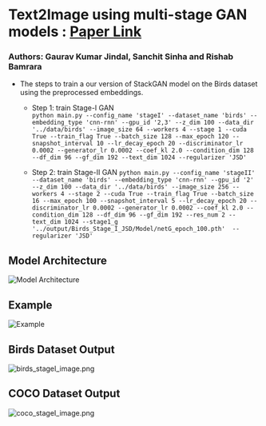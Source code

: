 # Text2Image using multi-stage GAN models : [Paper Link](https://drive.google.com/file/d/1tZHDR1iawSpDizEn-82nj3j9SsdrIh-7/view?usp=sharing)
### Authors: Gaurav Kumar Jindal, Sanchit Sinha and Rishab Bamrara

- The steps to train a our version of StackGAN model on the Birds dataset using the preprocessed embeddings.

  - Step 1: train Stage-I GAN  
  `python main.py --config_name 'stageI' --dataset_name 'birds' --embedding_type 'cnn-rnn' --gpu_id '2,3' --z_dim 100 --data_dir '../data/birds' --image_size 64 --workers 4 --stage 1 --cuda True --train_flag True --batch_size 128 --max_epoch 120 --snapshot_interval 10 --lr_decay_epoch 20 --discriminator_lr 0.0002 --generator_lr 0.0002 --coef_kl 2.0 --condition_dim 128 --df_dim 96 --gf_dim 192 --text_dim 1024 --regularizer 'JSD'`

  - Step 2: train Stage-II GAN 
  `python main.py --config_name 'stageII' --dataset_name 'birds' --embedding_type 'cnn-rnn' --gpu_id '2' --z_dim 100 --data_dir '../data/birds' --image_size 256 --workers 4 --stage 2 --cuda True --train_flag True --batch_size 16 --max_epoch 100 --snapshot_interval 5 --lr_decay_epoch 20 --discriminator_lr 0.0002 --generator_lr 0.0002 --coef_kl 2.0 --condition_dim 128 --df_dim 96 --gf_dim 192 --res_num 2 --text_dim 1024 --stage1_g '../output/Birds_Stage_I_JSD/Model/netG_epoch_100.pth'  --regularizer 'JSD'`

## Model Architecture
![Model Architecture](https://github.com/jindal2309/DL_project/blob/master/Images/architecture.PNG?raw=true)

## Example
![Example](https://github.com/jindal2309/DL_project/blob/master/Images/example.png?raw=true)

## Birds Dataset Output
![birds_stageI_image.png](https://github.com/jindal2309/DL_project/blob/master/Images/birds_stageI_image.png?raw=true)


## COCO Dataset Output
![coco_stageI_image.png](https://github.com/jindal2309/DL_project/blob/master/Images/coco_stageI_image.png?raw=true)

